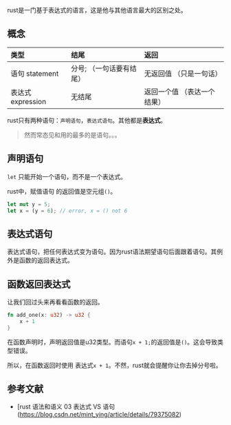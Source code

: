 rust是一门基于表达式的语言，这是他与其他语言最大的区别之处。
<!--more-->

## 概念

| 类型              | 结尾                     | 返回                        |
| :-------          | :--------                | :---------                  |
| 语句 statement    | 分号; （一句话要有结尾） | 无返回值 （只是一句话）     |
| 表达式 expression | 无结尾                   | 返回一个值 （表达一个结果） |

rust只有两种语句：`声明语句`，`表达式语句`。其他都是**表达式**。

> 然而常态见和用的最多的是语句。。。

## 声明语句
`let` 只能开始一个语句，而不是一个表达式。

rust中，赋值语句 的返回值是空元组`()`。

```rust
let mut y = 5;
let x = (y = 6); // error, x = () not 6
```

## 表达式语句
表达式语句，把任何表达式变为语句。因为rust语法期望语句后面跟着语句。其例外是函数的返回表达式。

## 函数返回表达式

让我们回过头来再看看函数的返回。

```rust
fn add_one(x: u32) -> u32 {
    x + 1
}
```
在函数声明时，声明返回值是u32类型。而语句`x + 1;`的返回值是`()`。这会导致类型错误。

所以，在函数返回时使用 表达式`x + 1`。不然，rust就会提醒你让你去掉分号啦。

## 参考文献

- [rust 语法和语义 03 表达式 VS 语句(https://blog.csdn.net/mint_ying/article/details/79375082)

